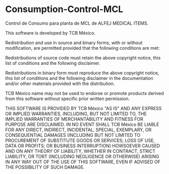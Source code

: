 # Consumption-Control-MCL

Control de Consumo para planta de MCL de ALFEJ MEDICAL ITEMS.

This software is developed by TCB México.

Redistribution and use in source and binary forms, with or without modification, are permitted provided that the following conditions are met:

Redistributions of source code must retain the above copyright notice, this list of conditions and the following disclaimer.

Redistributions in binary form must reproduce the above copyright notice, this list of conditions and the following disclaimer in the documentation and/or other materials provided with the distribution.

TCB México name may not be used to endorse or promote products derived from this software without specific prior written permission.

THIS SOFTWARE IS PROVIDED BY TCB México "AS IS" AND ANY EXPRESS OR IMPLIED WARRANTIES, INCLUDING, BUT NOT LIMITED TO, THE IMPLIED WARRANTIES OF MERCHANTABILITY AND FITNESS FOR PURPOSE ARE DISCLAIMED. IN NO EVENT SHALL TCB México BE LIABLE FOR ANY DIRECT, INDIRECT, INCIDENTAL, SPECIAL, EXEMPLARY, OR CONSEQUENTIAL DAMAGES (INCLUDING BUT NOT LIMITED TO PROCUREMENT OF SUBSTITUTE GOODS OR SERVICES; LOSS OF USE, DATA OR PROFITS; OR BUSINESS INTERRUPTION) HOWSOEVER CAUSED AND ON ANY THEORY OF LIABILITY, WHETHER IN CONTRACT, STRICT LIABILITY, OR TORT (INCLUDING NEGLIGENCE OR OTHERWISE) ARISING IN ANY WAY OUT OF THE USE OF THIS SOFTWARE, EVEN IF ADVISED OF THE POSSIBILITY OF SUCH DAMAGE.
